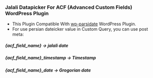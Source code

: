 ### Jalali Datapicker For ACF (Advanced Custom Fields) WordPress Plugin

- This Plugin Compatible With [wp-parsidate](https://fa.wordpress.org/plugins/wp-parsidate/) WordPress Plugin.
- For use persian dateicker value in Custom Query, you can use post meta:

##### {acf_field_name} -> jalali date
##### {acf_field_name}_timestamp -> Timestamp
##### {acf_field_name}_date -> Grogorian date
